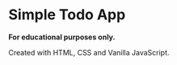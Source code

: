 # Simple Todo App

**For educational purposes only.**

Created with HTML, CSS and Vanilla JavaScript.
